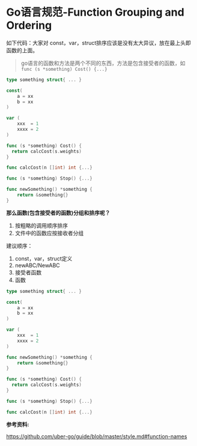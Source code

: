 # Go语言规范-Function Grouping and Ordering

如下代码：大家对 const，var，struct排序应该是没有太大异议，放在最上头即函数的上面。

> go语言的函数和方法是两个不同的东西，方法是包含接受者的函数，如 `func (s *something) Cost() {...}`

```go
type something struct{ ... }

const(
    a = xx
    b = xx
)

var (
	xxx  = 1
    xxxx = 2
)

func (s *something) Cost() {
  return calcCost(s.weights)
}

func calcCost(n []int) int {...}

func (s *something) Stop() {...}

func newSomething() *something {
    return &something{}
}
```

**那么函数(包含接受者的函数)分组和排序呢？**

1. 按粗略的调用顺序排序
2. 文件中的函数应按接收者分组

建议顺序：

1. const，var，struct定义
2. newABC/NewABC
3. 接受者函数
4. 函数

```go
type something struct{ ... }

const(
    a = xx
    b = xx
)

var (
	xxx  = 1
    xxxx = 2
)

func newSomething() *something {
    return &something{}
}

func (s *something) Cost() {
  return calcCost(s.weights)
}

func (s *something) Stop() {...}

func calcCost(n []int) int {...}
```

**参考资料:**

https://github.com/uber-go/guide/blob/master/style.md#function-names